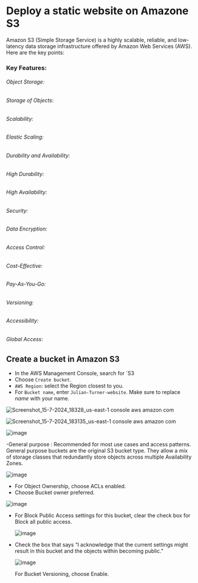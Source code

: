 # Deploy a static website on Amazone S3
Amazon S3 (Simple Storage Service) is a highly scalable, reliable, and low-latency data storage infrastructure offered by Amazon Web Services (AWS). Here are the key points:

### Key Features:
###### Object Storage:
###### Storage of Objects: 
###### Scalability:
###### Elastic Scaling: 
###### Durability and Availability:
###### High Durability: 
###### High Availability:
###### Security:
###### Data Encryption: 
###### Access Control: 
###### Cost-Effective:
###### Pay-As-You-Go: 
###### Versioning: 
###### Accessibility:
###### Global Access: 


## Create a bucket in Amazon S3
- In the AWS Management Console, search for `S3
 - Choose  `Create bucket`.
-   `AWS Region`: select the Region closest to you.
-   For  `Bucket name`, enter  `Julian-Turner-website`. Make sure to replace  _name_  with your name.

![Screenshot_15-7-2024_18328_us-east-1 console aws amazon com](https://github.com/user-attachments/assets/cdf5b215-e283-40dd-9ab4-4d8efb2c954d)


![Screenshot_15-7-2024_183135_us-east-1 console aws amazon com](https://github.com/user-attachments/assets/e92d8949-bd69-420c-a9d1-ae0d353fbb5a)

![image](https://github.com/user-attachments/assets/4b12407f-c752-4451-aaef-74b9f265ef2f)

-General purpose :
Recommended for most use cases and access patterns. General purpose buckets are the original S3 bucket type. They allow a mix of storage classes that redundantly store objects across multiple Availability Zones.

![image](https://github.com/user-attachments/assets/c7d6a1eb-0af3-48a9-9ebd-dae17af5a31d)

- For Object Ownership, choose ACLs enabled.
- Choose Bucket owner preferred.


![image](https://github.com/user-attachments/assets/4a448cde-6d82-4134-8108-6a77f10b289a)

- For Block Public Access settings for this bucket, clear the check box for Block all public access.

  ![image](https://github.com/user-attachments/assets/618819af-0a1c-4c62-a43b-5d0fb624ecdc)
- Check the box that says “I acknowledge that the current settings might result in this bucket and the objects within becoming public.”

  ![image](https://github.com/user-attachments/assets/3aaf7b96-e06b-4100-a5ae-57288f3a9af5)

  For Bucket Versioning, choose Enable.





